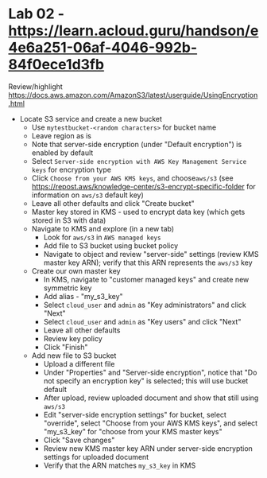 # Lab 02 - https://learn.acloud.guru/handson/e4e6a251-06af-4046-992b-84f0ece1d3fb

Review/highlight https://docs.aws.amazon.com/AmazonS3/latest/userguide/UsingEncryption.html

* Locate S3 service and create a new bucket
    - Use `mytestbucket-<random characters>` for bucket name
    - Leave region as is
    - Note that server-side encryption (under "Default encryption") is enabled by default
    - Select `Server-side encryption with AWS Key Management Service keys` for encryption type
    - Click `Choose from your AWS KMS keys`, and choose`aws/s3` (see https://repost.aws/knowledge-center/s3-encrypt-specific-folder for information on `aws/s3` default key)
    - Leave all other defaults and click "Create bucket"
    - Master key stored in KMS - used to encrypt data key (which gets stored in S3 with data)
    - Navigate to KMS and explore (in a new tab)
        * Look for `aws/s3` in `AWS managed keys`
        * Add file to S3 bucket using bucket policy
        * Navigate to object and review "server-side" settings (review KMS master key ARN); verify that this ARN represents the `aws/s3` key
    - Create our own master key
        * In KMS, navigate to "customer managed keys" and create new symmetric key
        * Add alias - "my_s3_key"
        * Select `cloud_user` and `admin` as "Key administrators" and click "Next"
        * Select `cloud_user` and `admin` as "Key users" and click "Next"
        * Leave all other defaults
        * Review key policy
        * Click "Finish"
    - Add new file to S3 bucket
        * Upload a different file
        * Under "Properties" and "Server-side encryption", notice that "Do not specify an encryption key" is selected; this will use bucket default
        * After upload, review uploaded document and show that still using `aws/s3`
        * Edit "server-side encryption settings" for bucket, select "override", select "Choose from your AWS KMS keys", and select "my_s3_key" for "choose from your KMS master keys"
        * Click "Save changes"
        * Review new KMS master key ARN under server-side encryption settings for uploaded document
        * Verify that the ARN matches `my_s3_key` in KMS
